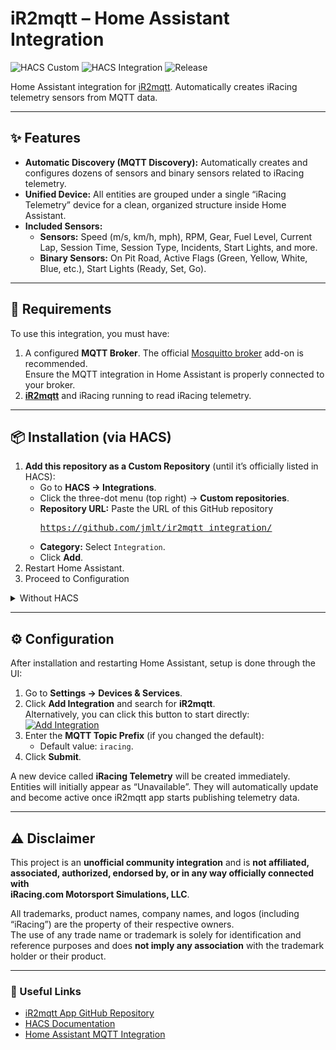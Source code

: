 # iR2mqtt – Home Assistant Integration

![HACS Custom](https://img.shields.io/badge/HACS-Custom-orange)
![HACS Integration](https://img.shields.io/badge/HACS-Integration-blue)
![Release](https://img.shields.io/github/v/release/jmlt/ir2mqtt_integration)

Home Assistant integration for [iR2mqtt](https://github.com/jmlt/ir2mqtt). Automatically creates iRacing telemetry sensors from MQTT data.

---

## ✨ Features

* **Automatic Discovery (MQTT Discovery):** Automatically creates and configures dozens of sensors and binary sensors related to iRacing telemetry.  
* **Unified Device:** All entities are grouped under a single “iRacing Telemetry” device for a clean, organized structure inside Home Assistant.  
* **Included Sensors:**
  * **Sensors:** Speed (m/s, km/h, mph), RPM, Gear, Fuel Level, Current Lap, Session Time, Session Type, Incidents, Start Lights, and more.
  * **Binary Sensors:** On Pit Road, Active Flags (Green, Yellow, White, Blue, etc.), Start Lights (Ready, Set, Go).

---

## 🧩 Requirements

To use this integration, you must have:

1. A configured **MQTT Broker**. The official [Mosquitto broker](https://github.com/home-assistant/addons/tree/master/mosquitto) add-on is recommended.  
   Ensure the MQTT integration in Home Assistant is properly connected to your broker.  
2. **[iR2mqtt](https://github.com/jmlt/ir2mqtt)** and iRacing running to read iRacing telemetry.  

---

## 📦 Installation (via HACS)
 
1. **Add this repository as a Custom Repository** (until it’s officially listed in HACS):
   - Go to **HACS → Integrations**.
   - Click the three-dot menu (top right) → **Custom repositories**.
   - **Repository URL:** Paste the URL of this GitHub repository <pre>https://github.com/jmlt/ir2mqtt_integration/</pre>
   - **Category:** Select `Integration`.
   - Click **Add**.
2. Restart Home Assistant. 
3. Proceed to Configuration

<details>
<summary>Without HACS</summary>

1. Download the latest release of the iR2mqtt integration from [GitHub Releases)](https://github.com/jmlt/ir2mqtt_integration/releases).
2. Extract the downloaded files and place the ir2mqtt folder in your Home Assistant custom_components directory (usually located in the config/custom_components directory).
3. Restart your Home Assistant instance to load the new integration.
</details>

---

## ⚙️ Configuration

After installation and restarting Home Assistant, setup is done through the UI:

1. Go to **Settings → Devices & Services**.  
2. Click **Add Integration** and search for **iR2mqtt**.  
   Alternatively, you can click this button to start directly:  
   [![Add Integration](https://my.home-assistant.io/badges/config_flow_start.svg)](https://my.home-assistant.io/redirect/config_flow_start/?domain=ir2mqtt)
3. Enter the **MQTT Topic Prefix** (if you changed the default):
   * Default value: `iracing`.
4. Click **Submit**.

A new device called **iRacing Telemetry** will be created immediately.  
Entities will initially appear as “Unavailable”. They will automatically update and become active once iR2mqtt app starts publishing telemetry data.

---

## ⚠️ Disclaimer

This project is an **unofficial community integration** and is **not affiliated, associated, authorized, endorsed by, or in any way officially connected with**  
**iRacing.com Motorsport Simulations, LLC**.

All trademarks, product names, company names, and logos (including “iRacing”) are the property of their respective owners.  
The use of any trade name or trademark is solely for identification and reference purposes and does **not imply any association** with the trademark holder or their product.

---

### 🏁 Useful Links

- [iR2mqtt App GitHub Repository](https://github.com/jmlt/ir2mqtt)  
- [HACS Documentation](https://hacs.xyz/docs/use)  
- [Home Assistant MQTT Integration](https://www.home-assistant.io/integrations/mqtt/)  
